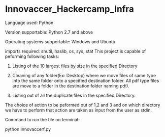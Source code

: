 # Innovaccer_Hackercamp_Infra

Language used: Python

Version supportable: Python 2.7 and above

Operating systems supportable: Windows and Ubuntu

imports required: shutil, haslib, os, sys, stat 
This project is capable of peforming following tasks:

1) Listing of the 10 largest files by size in the specified Directory

2) Cleaning of any folder(Ex: Desktop) where we move files of same type into the same folder onto a specified destination folder. All pdf type files are move to a folder in the destination folder naming pdf/.

3) Listing out of all the duplicate files in the specified Directory.

The choice of action to be peformed out of 1,2 and 3 and on which directory we have to perform that action are taken as input from the user as stdin.

Command to run the file on terminal-

python Innovaccerf.py
